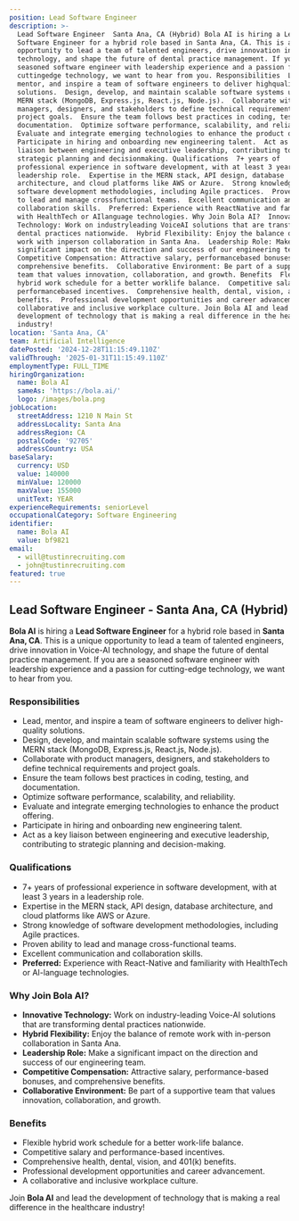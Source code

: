 ```yaml
---
position: Lead Software Engineer
description: >-
  Lead Software Engineer  Santa Ana, CA (Hybrid) Bola AI is hiring a Lead
  Software Engineer for a hybrid role based in Santa Ana, CA. This is a unique
  opportunity to lead a team of talented engineers, drive innovation in VoiceAI
  technology, and shape the future of dental practice management. If you are a
  seasoned software engineer with leadership experience and a passion for
  cuttingedge technology, we want to hear from you. Responsibilities  Lead,
  mentor, and inspire a team of software engineers to deliver highquality
  solutions.  Design, develop, and maintain scalable software systems using the
  MERN stack (MongoDB, Express.js, React.js, Node.js).  Collaborate with product
  managers, designers, and stakeholders to define technical requirements and
  project goals.  Ensure the team follows best practices in coding, testing, and
  documentation.  Optimize software performance, scalability, and reliability. 
  Evaluate and integrate emerging technologies to enhance the product offering. 
  Participate in hiring and onboarding new engineering talent.  Act as a key
  liaison between engineering and executive leadership, contributing to
  strategic planning and decisionmaking. Qualifications  7+ years of
  professional experience in software development, with at least 3 years in a
  leadership role.  Expertise in the MERN stack, API design, database
  architecture, and cloud platforms like AWS or Azure.  Strong knowledge of
  software development methodologies, including Agile practices.  Proven ability
  to lead and manage crossfunctional teams.  Excellent communication and
  collaboration skills.  Preferred: Experience with ReactNative and familiarity
  with HealthTech or AIlanguage technologies. Why Join Bola AI?  Innovative
  Technology: Work on industryleading VoiceAI solutions that are transforming
  dental practices nationwide.  Hybrid Flexibility: Enjoy the balance of remote
  work with inperson collaboration in Santa Ana.  Leadership Role: Make a
  significant impact on the direction and success of our engineering team. 
  Competitive Compensation: Attractive salary, performancebased bonuses, and
  comprehensive benefits.  Collaborative Environment: Be part of a supportive
  team that values innovation, collaboration, and growth. Benefits  Flexible
  hybrid work schedule for a better worklife balance.  Competitive salary and
  performancebased incentives.  Comprehensive health, dental, vision, and 401(k)
  benefits.  Professional development opportunities and career advancement.  A
  collaborative and inclusive workplace culture. Join Bola AI and lead the
  development of technology that is making a real difference in the healthcare
  industry!
location: 'Santa Ana, CA'
team: Artificial Intelligence
datePosted: '2024-12-28T11:15:49.110Z'
validThrough: '2025-01-31T11:15:49.110Z'
employmentType: FULL_TIME
hiringOrganization:
  name: Bola AI
  sameAs: 'https://bola.ai/'
  logo: /images/bola.png
jobLocation:
  streetAddress: 1210 N Main St
  addressLocality: Santa Ana
  addressRegion: CA
  postalCode: '92705'
  addressCountry: USA
baseSalary:
  currency: USD
  value: 140000
  minValue: 120000
  maxValue: 155000
  unitText: YEAR
experienceRequirements: seniorLevel
occupationalCategory: Software Engineering
identifier:
  name: Bola AI
  value: bf9821
email:
  - will@tustinrecruiting.com
  - john@tustinrecruiting.com
featured: true
---
```


## Lead Software Engineer - Santa Ana, CA (Hybrid)

**Bola AI** is hiring a **Lead Software Engineer** for a hybrid role based in **Santa Ana, CA**. This is a unique opportunity to lead a team of talented engineers, drive innovation in Voice-AI technology, and shape the future of dental practice management. If you are a seasoned software engineer with leadership experience and a passion for cutting-edge technology, we want to hear from you.

### Responsibilities
- Lead, mentor, and inspire a team of software engineers to deliver high-quality solutions.
- Design, develop, and maintain scalable software systems using the MERN stack (MongoDB, Express.js, React.js, Node.js).
- Collaborate with product managers, designers, and stakeholders to define technical requirements and project goals.
- Ensure the team follows best practices in coding, testing, and documentation.
- Optimize software performance, scalability, and reliability.
- Evaluate and integrate emerging technologies to enhance the product offering.
- Participate in hiring and onboarding new engineering talent.
- Act as a key liaison between engineering and executive leadership, contributing to strategic planning and decision-making.

### Qualifications
- 7+ years of professional experience in software development, with at least 3 years in a leadership role.
- Expertise in the MERN stack, API design, database architecture, and cloud platforms like AWS or Azure.
- Strong knowledge of software development methodologies, including Agile practices.
- Proven ability to lead and manage cross-functional teams.
- Excellent communication and collaboration skills.
- **Preferred:** Experience with React-Native and familiarity with HealthTech or AI-language technologies.

### Why Join Bola AI?
- **Innovative Technology:** Work on industry-leading Voice-AI solutions that are transforming dental practices nationwide.
- **Hybrid Flexibility:** Enjoy the balance of remote work with in-person collaboration in Santa Ana.
- **Leadership Role:** Make a significant impact on the direction and success of our engineering team.
- **Competitive Compensation:** Attractive salary, performance-based bonuses, and comprehensive benefits.
- **Collaborative Environment:** Be part of a supportive team that values innovation, collaboration, and growth.

### Benefits
- Flexible hybrid work schedule for a better work-life balance.
- Competitive salary and performance-based incentives.
- Comprehensive health, dental, vision, and 401(k) benefits.
- Professional development opportunities and career advancement.
- A collaborative and inclusive workplace culture.

Join **Bola AI** and lead the development of technology that is making a real difference in the healthcare industry!
